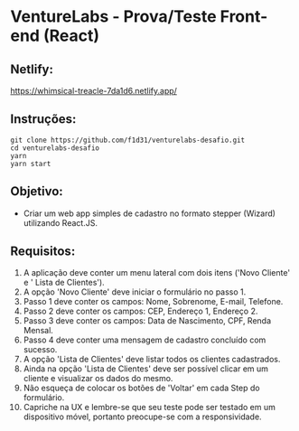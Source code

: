 # VentureLabs - Prova/Teste Front-end (React)

## Netlify:
https://whimsical-treacle-7da1d6.netlify.app/

## Instruções:
```
git clone https://github.com/f1d31/venturelabs-desafio.git
cd venturelabs-desafio
yarn
yarn start
```

## Objetivo:

- Criar um web app simples de cadastro no formato stepper (Wizard) utilizando React.JS.

## Requisitos:

1. A aplicação deve conter um menu lateral com dois itens ('Novo Cliente' e ' Lista de Clientes').
2. A opção 'Novo Cliente' deve iniciar o formulário no passo 1.
3. Passo 1 deve conter os campos: Nome, Sobrenome, E-mail, Telefone.
4. Passo 2 deve conter os campos: CEP, Endereço 1, Endereço 2.
5. Passo 3 deve conter os campos: Data de Nascimento, CPF, Renda Mensal.
6. Passo 4 deve conter uma mensagem de cadastro concluído com sucesso.
7. A opção 'Lista de Clientes' deve listar todos os clientes cadastrados.
8. Ainda na opção 'Lista de Clientes' deve ser possível clicar em um cliente e visualizar os dados do mesmo.
9. Não esqueça de colocar os botões de 'Voltar' em cada Step do formulário.
10. Capriche na UX e lembre-se que seu teste pode ser testado em um dispositivo móvel, portanto preocupe-se com a responsividade.